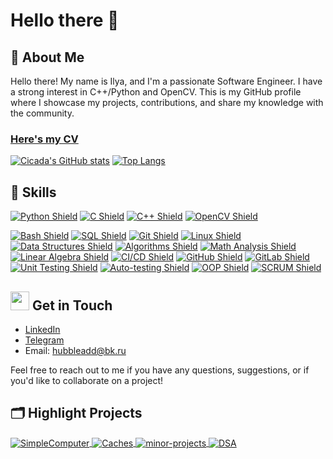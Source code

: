 # Hello there 👋

## 📝 About Me
Hello there! My name is Ilya, and I'm a passionate Software Engineer. I have a strong interest in C++/Python and OpenCV. This is my GitHub profile where I showcase my projects, contributions, and share my knowledge with the community.

### [Here's my CV](./cv.pdf)

[![Cicada's GitHub stats](https://github-readme-stats.vercel.app/api?username=cicada44&theme=dark)](https://github.com/cicada44/github-readme-stats)
[![Top Langs](https://github-readme-stats.vercel.app/api/top-langs/?username=cicada44&langs_count=3&theme=dark)](https://github.com/anuraghazra/github-readme-stats)

## 🔧 Skills

[![Python Shield](https://img.shields.io/badge/Python-3776AB?style=flat-square&logo=python&logoColor=white&color=222222)](https://github.com/cicada44)
[![C Shield](https://img.shields.io/badge/C-00599C?style=flat-square&logo=c&logoColor=white&color=222222)](https://github.com/cicada44)
[![C++ Shield](https://img.shields.io/badge/C++-00599C?style=flat-square&logo=c%2B%2B&logoColor=white&color=222222)](https://github.com/cicada44)
[![OpenCV Shield](https://img.shields.io/badge/OpenCV-5C3EE8?style=flat-square&logo=opencv&logoColor=white&color=222222)](https://github.com/cicada44)

[![Bash Shield](https://img.shields.io/badge/Bash-4EAA25?style=flat-square&logo=gnu-bash&logoColor=white&color=222222)](https://github.com/cicada44)
[![SQL Shield](https://img.shields.io/badge/SQL-4479A1?style=flat-square&logo=postgresql&logoColor=white&color=222222)](https://github.com/cicada44)
[![Git Shield](https://img.shields.io/badge/Git-F05032?style=flat-square&logo=git&logoColor=white&color=222222)](https://github.com/cicada44)
[![Linux Shield](https://img.shields.io/badge/Linux-FCC624?style=flat-square&logo=linux&logoColor=white&color=222222)](https://github.com/cicada44)
[![Data Structures Shield](https://img.shields.io/badge/Data%20Structures-222222?style=flat-square&color=222222)](https://github.com/cicada44)
[![Algorithms Shield](https://img.shields.io/badge/Algorithms-222222?style=flat-square&color=222222)](https://github.com/cicada44)
[![Math Analysis Shield](https://img.shields.io/badge/Math%20Analysis-222222?style=flat-square&color=222222)](https://github.com/cicada44)
[![Linear Algebra Shield](https://img.shields.io/badge/Linear%20Algebra-222222?style=flat-square&color=222222)](https://github.com/cicada44)
[![CI/CD Shield](https://img.shields.io/badge/CI%2FCD-222222?style=flat-square&color=222222)](https://github.com/cicada44)
[![GitHub Shield](https://img.shields.io/badge/GitHub-222222?style=flat-square&logo=github&color=222222)](https://github.com/cicada44)
[![GitLab Shield](https://img.shields.io/badge/GitLab-222222?style=flat-square&logo=gitlab&color=222222)](https://gitlab.com/cicada44)
[![Unit Testing Shield](https://img.shields.io/badge/Unit%20Testing-222222?style=flat-square&color=222222)](https://github.com/cicada44)
[![Auto-testing Shield](https://img.shields.io/badge/Auto--testing-222222?style=flat-square&color=222222)](https://github.com/cicada44)
[![OOP Shield](https://img.shields.io/badge/OOP-222222?style=flat-square&color=222222)](https://github.com/cicada44)
[![SCRUM Shield](https://img.shields.io/badge/SCRUM-222222?style=flat-square&color=222222)](https://github.com/cicada44)


## <img height=30 src="https://github.githubassets.com/images/icons/emoji/unicode/1f4eb.png"/> Get in Touch
- [LinkedIn](https://www.linkedin.com/in/ilya-kireyev-984675273/)
- [Telegram](https://t.me/cicada44)
- Email: hubbleadd@bk.ru

Feel free to reach out to me if you have any questions, suggestions, or if you'd like to collaborate on a project!

## 🗂️ Highlight Projects

<a href="https://github.com/cicada44/SimpleComputer">
  <img align="center" src="https://github-readme-stats.vercel.app/api/pin/?username=cicada44&repo=SimpleComputer&show_icons=true&line_height=27&title_color=6aa6f8&text_color=8a919a&icon_color=6aa6f8&bg_color=222222" alt="SimpleComputer" />
</a>
<a href="https://github.com/Caches">
  <img align="center" src="https://github-readme-stats.vercel.app/api/pin/?username=cicada44&repo=caches&show_icons=true&line_height=27&title_color=6aa6f8&text_color=8a919a&icon_color=6aa6f8&bg_color=222222" alt="Caches" />
</a>
<a href="https://github.com/minor-projects">
  <img align="center" src="https://github-readme-stats.vercel.app/api/pin/?username=cicada44&repo=minor-projects&show_icons=true&line_height=27&title_color=6aa6f8&text_color=8a919a&icon_color=6aa6f8&bg_color=222222" alt="minor-projects" />
</a>
<a href="https://github.com/DSA">
  <img align="center" src="https://github-readme-stats.vercel.app/api/pin/?username=cicada44&repo=DSA&show_icons=true&line_height=27&title_color=6aa6f8&text_color=8a919a&icon_color=6aa6f8&bg_color=222222" alt="DSA" />
</a>
